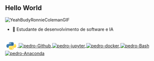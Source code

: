 ## Hello World

![YeahBudyRonnieColemanGIF](https://user-images.githubusercontent.com/110363100/230799678-cfdf2fae-d8cb-4b00-a205-a804426df76a.gif)



- 🔭 Estudante de desenvolvimento de software e IA

 <a href="https://github.com/pdr0-42">
 <div style="display: inline_block"><br>
  <img align="center" alt="pedro-Python" height="30" width="40" src="https://raw.githubusercontent.com/devicons/devicon/master/icons/python/python-original.svg">
  <img align="center" alt="pedro-Github" height="30" width="40" src="https://cdn.jsdelivr.net/gh/devicons/devicon/icons/github/github-original.svg" />
  <img align ="center" alt ="pedro-jupyter" height="30" src="https://cdn.jsdelivr.net/gh/devicons/devicon/icons/jupyter/jupyter-original-wordmark.svg" />
  <img align="center", alt= "pedro-docker" height= "30", width="40" src="https://cdn.jsdelivr.net/gh/devicons/devicon/icons/docker/docker-original-wordmark.svg" />
  <img align="center" alt="pedro-Bash", height="30", width="40" src="https://cdn.jsdelivr.net/gh/devicons/devicon/icons/bash/bash-original.svg" />
  <img align="center" alt="pedro-Anaconda", height="30", width="40" src="https://cdn.jsdelivr.net/gh/devicons/devicon/icons/anaconda/anaconda-original.svg" />
  </div>
</div>

